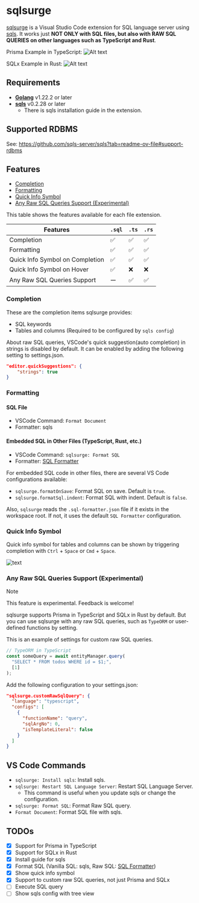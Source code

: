 # sqlsurge <!-- omit in toc -->

[sqlsurge](https://marketplace.visualstudio.com/items?itemName=senken.sqlsurge) is a Visual Studio Code extension for SQL language server using [sqls](https://github.com/lighttiger2505/sqls). It works just **NOT ONLY with SQL files, but also with RAW SQL QUERIES on other languages such as TypeScript and Rust**.

Prisma Example in TypeScript:
![Alt text](resources/screenshot-ts.png)

SQLx Example in Rust:
![Alt text](resources/screenshot-rs.png)

## Requirements <!-- omit in toc -->

- [**Golang**](https://golang.org/doc/install) v1.22.2 or later
- [**sqls**](https://github.com/sqls-server/sqls?tab=readme-ov-file#installation) v0.2.28 or later
  - There is sqls installation guide in the extension.

## Supported RDBMS <!-- omit in toc -->

See: <https://github.com/sqls-server/sqls?tab=readme-ov-file#support-rdbms>

## Features <!-- omit in toc -->

- [Completion](#completion)
- [Formatting](#formatting)
- [Quick Info Symbol](#quick-info-symbol)
- [Any Raw SQL Queries Support (Experimental)](#any-raw-sql-queries-support-experimental)

This table shows the features available for each file extension.

| Features                        | `.sql` | `.ts` | `.rs` |
| ------------------------------- | ------ | ----- | ----- |
| Completion                      | ✅     | ✅    | ✅    |
| Formatting                      | ✅     | ✅    | ✅    |
| Quick Info Symbol on Completion | ✅     | ✅    | ✅    |
| Quick Info Symbol on Hover      | ✅     | ❌    | ❌    |
| Any Raw SQL Queries Support     | ー     | ✅    | ✅    |

### Completion

These are the completion items sqlsurge provides:

- SQL keywords
- Tables and columns (Required to be configured by `sqls config`)

About raw SQL queries, VSCode's quick suggestion(auto completion) in strings is disabled by default.
It can be enabled by adding the following setting to settings.json.

```json
"editor.quickSuggestions": {
    "strings": true
}
```

### Formatting

#### SQL File

- VSCode Command: `Format Document`
- Formatter: sqls

#### Embedded SQL in Other Files (TypeScript, Rust, etc.)

- VSCode Command: `sqlsurge: Format SQL`
- Formatter: [SQL Formatter](https://github.com/sql-formatter-org/sql-formatter)

For embedded SQL code in other files, there are several VS Code configurations available:

- `sqlsurge.formatOnSave`: Format SQL on save. Default is `true`.
- `sqlsurge.formatSql.indent`: Format SQL with indent. Default is `false`.

Also, `sqlsurge` reads the `.sql-formatter.json` file if it exists in the workspace root. If not, it uses the default `SQL Formatter` configuration.

### Quick Info Symbol

Quick info symbol for tables and columns can be shown by triggering completion with `Ctrl` + `Space` or `Cmd` + `Space`.

![text](resources/screenshot-quick-info.png)

### Any Raw SQL Queries Support (Experimental)

> [!NOTE]
> This feature is experimental. Feedback is welcome!

sqlsurge supports Prisma in TypeScript and SQLx in Rust by default. But you can use sqlsurge with any raw SQL queries, such as `TypeORM` or user-defined functions by setting.

This is an example of settings for custom raw SQL queries.

```ts
// TypeORM in TypeScript
const someQuery = await entityManager.query(
  "SELECT * FROM todos WHERE id = $1;",
  [1]
);
```

Add the following configuration to your settings.json:

```json
"sqlsurge.customRawSqlQuery": {
  "language": "typescript",
  "configs": [
    {
      "functionName": "query",
      "sqlArgNo": 0,
      "isTemplateLiteral": false
    }
  ]
}
```

## VS Code Commands <!-- omit in toc -->

- `sqlsurge: Install sqls`: Install sqls.
- `sqlsurge: Restart SQL Language Server`: Restart SQL Language Server.
  - This command is useful when you update sqls or change the configuration.
- `sqlsurge: Format SQL`: Format Raw SQL query.
- `Format Document`: Format SQL file with sqls.

## TODOs <!-- omit in toc -->

- [x] Support for Prisma in TypeScript
- [x] Support for SQLx in Rust
- [x] Install guide for sqls
- [x] Format SQL (Vanilla SQL: sqls, Raw SQL: [SQL Formatter](https://github.com/sql-formatter-org/sql-formatter))
- [x] Show quick info symbol
- [x] Support to custom raw SQL queries, not just Prisma and SQLx
- [ ] Execute SQL query
- [ ] Show sqls config with tree view
